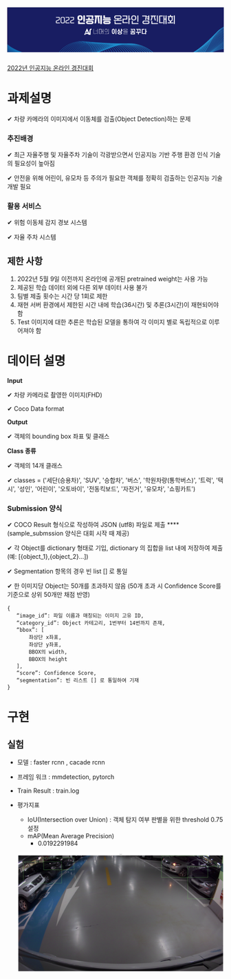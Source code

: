 # ![image-20220621171158420](./resource/main.png)

[2022년 인공지능 온라인 경진대회](https://aichallenge.or.kr/competition/detail/1)


# 과제설명

✔ 차량 카메라의 이미지에서 이동체를 검출(Object Detection)하는 문제

### **추진배경**

✔ 최근 자율주행 및 자율주차 기술이 각광받으면서 인공지능 기반 주행 환경 인식 기술의 필요성이 높아짐

✔ 안전을 위해 어린이, 유모차 등 주의가 필요한 객체를 정확히 검출하는 인공지능 기술 개발 필요

### **활용 서비스**

✔ 위험 이동체 감지 경보 시스템

✔ 자율 주차 시스템

## 제한 사항
1. 2022년 5월 9일 이전까지 온라인에 공개된 pretrained weight는 사용 가능
2. 제공된 학습 데이터 외에 다른 외부 데이터 사용 불가
3. 팀별 제출 횟수는 시간 당 1회로 제한
4. 재현 서버 환경에서 제한된 시간 내에 학습(36시간) 및 추론(3시간)이 재현되어야 함
5. Test 이미지에 대한 추론은 학습된 모델을 통하여 각 이미지 별로 독립적으로 이루어져야 함

# 데이터 설명

**Input** 

✔ 차량 카메라로 촬영한 이미지(FHD)

✔ Coco Data format

**Output**

✔ 객체의 bounding box 좌표 및 클래스

**Class 종류**

✔ 객체의 14개 클래스

✔ classes = ('세단(승용차)', 'SUV', '승합차', '버스', '학원차량(통학버스)', '트럭', '택시', '성인', '어린이', '오토바이', '전동킥보드', '자전거', '유모차', '쇼핑카트')



### **Submission 양식**

✔ COCO Result 형식으로 작성하여 JSON (utf8) 파일로 제출 ****(sample_submssion 양식은 대회 시작 때 제공)

✔ 각 Object를 dictionary 형태로 기입, dictionary 의 집합을 list 내에 저장하여 제출 (예: [{object_1},{object_2}...])

✔ Segmentation 항목의 경우 빈 list [] 로 통일

✔ 한 이미지당 Object는 50개를 초과하지 않음 (50개 초과 시 Confidence Score를 기준으로 상위 50개만 채점 반영)

```
{
   “image_id”: 파일 이름과 매칭되는 이미지 고유 ID,
   “category_id”: Object 카테고리, 1번부터 14번까지 존재,
   “bbox”: [
       좌상단 x좌표,
       좌상단 y좌표,
       BBOX의 width,
       BBOX의 height
   ],
   “score”: Confidence Score,
   “segmentation”: 빈 리스트 [] 로 통일하여 기재
}
```



# 구현
## 실험

* 모델 : faster rcnn , cacade rcnn 

* 프레임 워크 : mmdetection, pytorch 

* Train Result : train.log

* 평가지표

  * IoU(Intersection over Union) : 객체 탐지 여부 판별을 위한 threshold 0.75 설정
  * mAP(Mean Average Precision) 
    * 0.0192291984 

  ![[크기변환]output](./resource/result.png)



